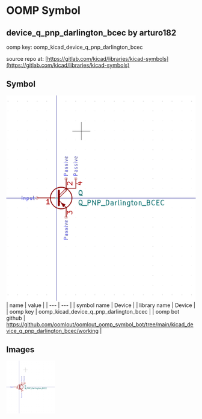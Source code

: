 # OOMP Symbol  
## device_q_pnp_darlington_bcec  by arturo182  
  
oomp key: oomp_kicad_device_q_pnp_darlington_bcec  
  
source repo at: [https://gitlab.com/kicad/libraries/kicad-symbols](https://gitlab.com/kicad/libraries/kicad-symbols)  
## Symbol  
  
[![working.png](working_600.png)](working.png)  
| name | value | 
| --- | --- | 
| symbol name | Device | 
| library name | Device | 
| oomp key | oomp_kicad_device_q_pnp_darlington_bcec | 
| oomp bot github | https://github.com/oomlout/oomlout_oomp_symbol_bot/tree/main/kicad_device_q_pnp_darlington_bcec/working | 
## Images  
  
[![working.png](working_140.png)](working.png)  
